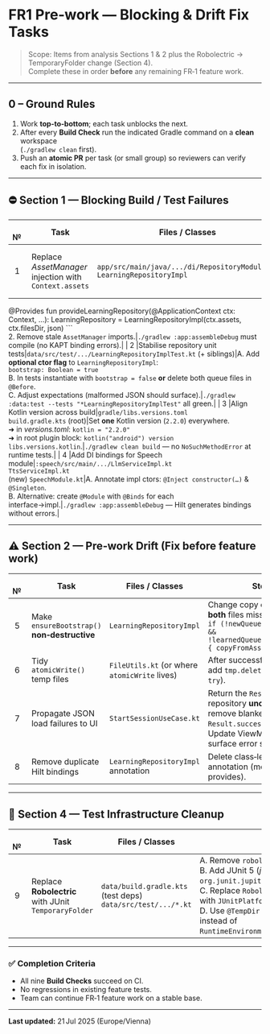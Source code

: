 # FR1 Pre‑work — Blocking & Drift Fix Tasks

> Scope: Items from analysis Sections 1 & 2 plus the Robolectric → TemporaryFolder change (Section 4).  
> Complete these in order **before** any remaining FR‑1 feature work.

---

## 0 – Ground Rules
1. Work **top‑to‑bottom**; each task unblocks the next.  
2. After every **Build Check** run the indicated Gradle command on a **clean** workspace  
   (`./gradlew clean` first).  
3. Push an **atomic PR** per task (or small group) so reviewers can verify each fix in isolation.  

---

## ⛔ Section 1 — Blocking Build / Test Failures

|  № | Task | Files / Classes | Steps | Build Check |
|---|------|-----------------|-------|-------------|
| 1 |Replace *AssetManager* injection with `Context.assets`|`app/src/main/java/.../di/RepositoryModule.kt`<br>`LearningRepositoryImpl`|1. Change provider signature:<br>```kotlin
@Provides fun provideLearningRepository(@ApplicationContext ctx: Context, …): LearningRepository =
    LearningRepositoryImpl(ctx.assets, ctx.filesDir, json)
```<br>2. Remove stale `AssetManager` imports.|`./gradlew :app:assembleDebug` must compile (no KAPT binding errors).|
| 2 |Stabilise repository unit tests|`data/src/test/.../LearningRepositoryImplTest.kt` (+ siblings)|A. Add **optional ctor flag** to `LearningRepositoryImpl`:<br>`bootstrap: Boolean = true`<br>B. In tests instantiate with `bootstrap = false` **or** delete both queue files in `@Before`.<br>C. Adjust expectations (malformed JSON should surface).|`./gradlew :data:test --tests "*LearningRepositoryImplTest"` all green.|
| 3 |Align Kotlin version across build|`gradle/libs.versions.toml`<br>`build.gradle.kts` (root)|Set **one** Kotlin version (`2.2.0`) everywhere.<br>➜ in *versions.toml*: `kotlin = "2.2.0"`<br>➜ in root plugin block: `kotlin("android") version libs.versions.kotlin`.|`./gradlew clean build` — no `NoSuchMethodError` at runtime tests.|
| 4 |Add DI bindings for Speech module|`:speech/src/main/.../LlmServiceImpl.kt`<br>`TtsServiceImpl.kt`<br>(new) `SpeechModule.kt`|A. Annotate impl ctors: `@Inject constructor(…)` & `@Singleton`.<br>B. Alternative: create `@Module` with `@Binds` for each interface→impl.|`./gradlew :app:assembleDebug` — Hilt generates bindings without errors.|

---

## ⚠️ Section 2 — Pre‑work Drift (Fix before feature work)

|  № | Task | Files / Classes | Steps | Build Check |
|---|------|-----------------|-------|-------------|
| 5 |Make `ensureBootstrap()` **non‑destructive**|`LearningRepositoryImpl`|Change copy condition to **both** files missing:<br>`if (!newQueueFile.exists() && !learnedQueueFile.exists()) { copyFromAssets() }`|`./gradlew :data:test` — new *IntegrationBootstrap* test passes; manual progress files survive app restart.|
| 6 |Tidy `atomicWrite()` temp files|`FileUtils.kt` (or where `atomicWrite` lives)|After successful `Files.move`, add `tmp.delete()` (inside `try`).|Run new unit test *atomicWriteDeletesTemp* in `:data:test`.|
| 7 |Propagate JSON load failures to UI|`StartSessionUseCase.kt`|Return the `Result` from repository **unchanged**; remove blanket `Result.success(Unit)`.<br>Update ViewModel to surface error state.|`./gradlew :domain:test` — *StartSessionUseCaseFailure* test green.|
| 8 |Remove duplicate Hilt bindings|`LearningRepositoryImpl` annotation|Delete class‑level `@Singleton` annotation (module already provides).|`./gradlew :app:assembleDebug` — no `DuplicateBindingsException`.|

---

## 🧪 Section 4 — Test Infrastructure Cleanup

|  № | Task | Files / Classes | Steps | Build Check |
|---|------|-----------------|-------|-------------|
| 9 |Replace **Robolectric** with JUnit `TemporaryFolder`|`data/build.gradle.kts` (test deps)<br>`data/src/test/.../*.kt`|A. Remove `robolectric` dependency.<br>B. Add JUnit 5 (*junit‑jupiter*) & `org.junit.jupiter.api.io.TempDir`.<br>C. Replace `RobolectricTestRunner` with `JUnitPlatform`. <br>D. Use `@TempDir Path tempDir` in tests instead of `RuntimeEnvironment.getApplication()`. |`./gradlew :data:test` should pass in <3 s (tests run on plain JVM).|

---

### ✅ Completion Criteria

* All nine **Build Checks** succeed on CI.  
* No regressions in existing feature tests.  
* Team can continue FR‑1 feature work on a stable base.

---

**Last updated:** 21 Jul 2025 (Europe/Vienna)
